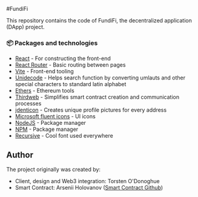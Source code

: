 #FundiFi

This repository contains the code of FundiFi, the decentralized application (DApp) project.

### 📦 Packages and technologies

- [React](https://reactjs.org/) - For constructing the front-end
- [React Router](https://reactrouter.com/en/main) - Basic routing between pages
- [Vite](https://vitejs.dev/) - Front-end tooling
- [Unidecode](https://www.npmjs.com/package/unidecode) - Helps search function by converting umlauts and other special characters to standard latin alphabet
- [Ethers](https://www.npmjs.com/package/ethers) - Ethereum tools
- [Thirdweb](https://thirdweb.com/) - Simplifies smart contract creation and communication processes
- [jdenticon](https://jdenticon.com/) - Creates unique profile pictures for every address
- [Microsoft fluent icons](https://fluenticons.co/) - UI icons
- [NodeJS](https://nodejs.org/en/) - Package manager
- [NPM](https://www.npmjs.com/) - Package manager
- [Recursive](https://www.recursive.design/) - Cool font used everywhere

## Author
The project originally was created by:

- Client, design and Web3 integration: Torsten O'Donoghue
- Smart Contract: Arsenii Holovanov ([Smart Contract Github](https://github.com/BestFighter8/CrowdFunding_Dapp))
